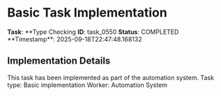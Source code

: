 # Basic Task Implementation

**Task**: **Type Checking
**ID**: task_0550
**Status**: COMPLETED
**Timestamp\*\*: 2025-09-18T22:47:48.168132

## Implementation Details

This task has been implemented as part of the automation system.
Task type: Basic implementation
Worker: Automation System
